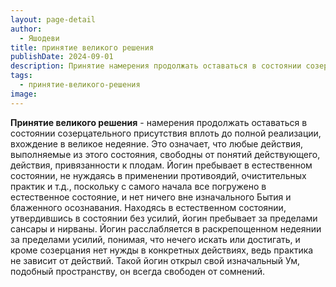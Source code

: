 ```yaml
---
layout: page-detail
author:
  - Яшодеви
title: принятие великого решения
publishDate: 2024-09-01
description: Принятие намерения продолжать оставаться в состоянии созерцательного присутствия вплоть до полной реализации, вхождение в великое недеяние.
tags:
  - принятие-великого-решения
image:
---
```

**Принятие великого решения** - намерения продолжать
оставаться в состоянии созерцательного присутствия вплоть до полной реализации, вхождение в великое недеяние.
Это означает, что любые действия, выполняемые из этого состояния, свободны от понятий действующего, действия, привязанности к плодам. Йогин пребывает в естественном состоянии, не нуждаясь в применении противоядий, очистительных практик и т.д., поскольку с самого начала все погружено в естественное состояние, и нет ничего вне изначального Бытия и блаженного осознавания. Находясь в естественном состоянии, утвердившись в состоянии без усилий, йогин пребывает за пределами сансары и нирваны. Йогин расслабляется в раскрепощенном недеянии за пределами усилий, понимая, что нечего искать или достигать, и кроме созерцания нет нужды в конкретных действиях, ведь практика не зависит от действий. Такой йогин открыл свой изначальный Ум, подобный пространству, он всегда свободен от сомнений.

